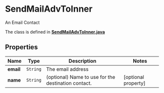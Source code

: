 

# SendMailAdvToInner

An Email Contact

The class is defined in **[SendMailAdvToInner.java](../../src/main/java/org/openapitools/model/SendMailAdvToInner.java)**

## Properties

Name | Type | Description | Notes
------------ | ------------- | ------------- | -------------
**email** | `String` | The email address | 
**name** | `String` | (optional) Name to use for the destination contact. |  [optional property]




